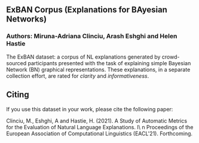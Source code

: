 ## ExBAN Corpus (Explanations for BAyesian Networks)
### Authors: Miruna-Adriana Clinciu, Arash Eshghi and Helen Hastie

The ExBAN dataset: a corpus of NL explanations generated by crowd-sourced participants presented with the task of explaining simple Bayesian Network (BN) graphical representations. These explanations, in a separate collection effort, are rated for *clarity* and *informativeness*.

## Citing
If you use this dataset in your work, please cite the following paper:

Clinciu, M., Eshghi, A and Hastie, H. (2021). A Study of Automatic Metrics for the Evaluation of Natural Language Explanations. I\ n Proceedings of the European Association of Computational Linguistics (EACL'21). Forthcoming.
